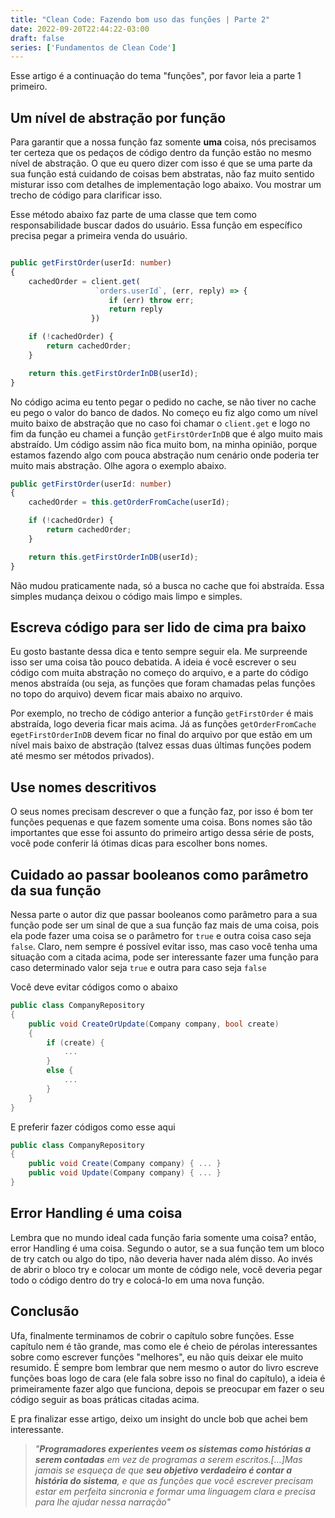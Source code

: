 ```yaml
---
title: "Clean Code: Fazendo bom uso das funções | Parte 2"
date: 2022-09-20T22:44:22-03:00
draft: false
series: ['Fundamentos de Clean Code']
---
```


Esse artigo é a continuação do tema "funções", por favor leia a parte 1 primeiro.

## Um nível de abstração por função
Para garantir que a nossa função faz somente **uma** coisa, nós precisamos ter certeza que os pedaços de código dentro da função estão no mesmo nível de abstração. O que eu quero dizer com isso é que se uma parte da sua função está cuidando de coisas bem abstratas, não faz muito sentido misturar isso com detalhes de implementação logo abaixo. Vou mostrar um trecho de código para clarificar isso.

Esse método abaixo faz parte de uma classe que tem como responsabilidade buscar dados do usuário. Essa função em específico precisa pegar a primeira venda do usuário.

```typescript

public getFirstOrder(userId: number)
{
    cachedOrder = client.get(
                   `orders.userId`, (err, reply) => {
                      if (err) throw err;
                      return reply
                  })

    if (!cachedOrder) {
        return cachedOrder;
    }

    return this.getFirstOrderInDB(userId);
}
```
No código acima eu tento pegar o pedido no cache, se não tiver no cache eu pego o valor do banco de dados. No começo eu fiz algo como um nível muito baixo de abstração que no caso foi chamar o `client.get` e logo no fim da função eu chamei a função `getFirstOrderInDB` que é algo muito mais abstraído. Um código assim não fica muito bom, na minha opinião, porque estamos fazendo algo com pouca abstração num cenário onde poderia ter muito mais abstração.
Olhe agora o exemplo abaixo.

```typescript
public getFirstOrder(userId: number)
{
    cachedOrder = this.getOrderFromCache(userId);

    if (!cachedOrder) {
        return cachedOrder;
    }

    return this.getFirstOrderInDB(userId);
}
```
Não mudou praticamente nada, só a busca no cache que foi abstraída. Essa simples mudança deixou o código mais limpo e simples.

## Escreva código para ser lido de cima pra baixo
Eu gosto bastante dessa dica e tento sempre seguir ela. Me surpreende isso ser uma coisa tão pouco debatida. A ideia é você escrever o seu código com muita abstração no começo do arquivo, e a parte do código menos abstraída (ou seja, as funções que foram chamadas pelas funções no topo do arquivo) devem ficar mais abaixo no arquivo.

Por exemplo, no trecho de código anterior a função `getFirstOrder` é mais abstraída, logo deveria ficar mais acima. Já as funções `getOrderFromCache` e`getFirstOrderInDB` devem ficar no final do arquivo por que estão em um nível mais baixo de abstração (talvez essas duas últimas funções podem até mesmo ser métodos privados).

## Use nomes descritivos
O seus nomes precisam descrever o que a função faz, por isso é bom ter funções pequenas e que fazem somente uma coisa. Bons nomes são tão importantes que esse foi assunto do primeiro artigo dessa série de posts, você pode conferir lá ótimas dicas para escolher bons nomes.

## Cuidado ao passar booleanos como parâmetro da sua função
Nessa parte o autor diz que passar booleanos como parâmetro para a sua função pode ser um sinal de que a sua função faz mais de uma coisa, pois ela pode fazer uma coisa se o parâmetro for `true` e outra coisa caso seja `false`. Claro, nem sempre é possível evitar isso, mas caso você tenha uma situação com a citada acima, pode ser interessante fazer uma função para caso determinado valor seja `true` e outra para caso seja `false`

Você deve evitar códigos como o abaixo
```c#
public class CompanyRepository
{
    public void CreateOrUpdate(Company company, bool create)
    {
        if (create) {
            ...
        }
        else {
            ...
        }
    }
}
```
E preferir fazer códigos como esse aqui
```c#
public class CompanyRepository
{
    public void Create(Company company) { ... }
    public void Update(Company company) { ... }
}
```

## Error Handling é uma coisa
Lembra que no mundo ideal cada função faria somente uma coisa? então, error Handling é uma coisa. Segundo o autor, se a sua função tem um bloco de try catch ou algo do tipo, não deveria haver nada além disso. Ao invés de abrir o bloco try e colocar um monte de código nele, você deveria pegar todo o código dentro do try e colocá-lo em uma nova função.

## Conclusão
Ufa, finalmente terminamos de cobrir o capítulo sobre funções. Esse capítulo nem é tão grande, mas como ele é cheio de pérolas interessantes sobre como escrever funções "melhores", eu não quis deixar ele muito resumido.
É sempre bom lembrar que nem mesmo o autor do livro escreve funções boas logo de cara (ele fala sobre isso no final do capítulo), a ideia é primeiramente fazer algo que funciona, depois se preocupar em fazer o seu código seguir as boas práticas citadas acima.

E pra finalizar esse artigo, deixo um insight do uncle bob que achei bem interessante.

>*"**Programadores experientes veem os sistemas como histórias a serem contadas** em vez de programas a serem escritos.[...]Mas jamais se esqueça de que **seu objetivo verdadeiro é contar a história do sistema**, e que as funções que você escrever precisam estar em perfeita sincronia e formar uma linguagem clara e precisa para lhe ajudar nessa narração"*
